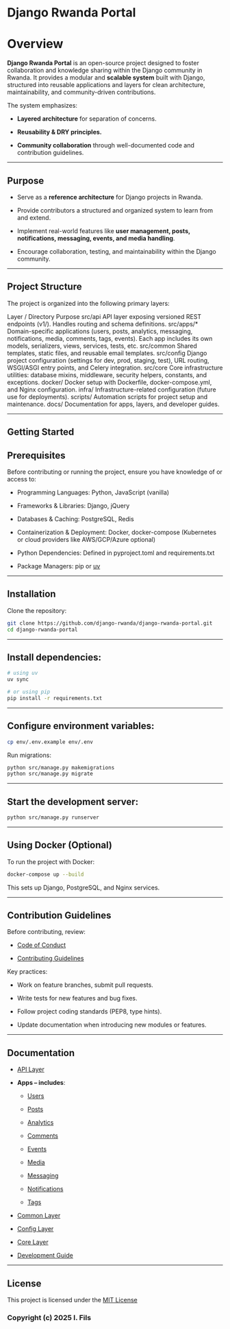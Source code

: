 # Django Rwanda Portal

# Overview

**Django Rwanda Portal** is an open-source project designed to foster collaboration and knowledge sharing within the Django community in Rwanda. It provides a modular and **scalable system** built with Django, structured into reusable applications and layers for clean architecture, maintainability, and community-driven contributions.

The system emphasizes:

- **Layered architecture** for separation of concerns.

- **Reusability & DRY principles.**

- **Community collaboration** through well-documented code and contribution guidelines.

---

## Purpose

- Serve as a **reference architecture** for Django projects in Rwanda.

- Provide contributors a structured and organized system to learn from and extend.

- Implement real-world features like **user management, posts, notifications, messaging, events, and media handling**.

- Encourage collaboration, testing, and maintainability within the Django community.

---

## Project Structure

The project is organized into the following primary layers:

Layer / Directory	Purpose
src/api	API layer exposing versioned REST endpoints (v1/). Handles routing and schema definitions.
src/apps/*	Domain-specific applications (users, posts, analytics, messaging, notifications, media, comments, tags, events). Each app includes its own models, serializers, views, services, tests, etc.
src/common	Shared templates, static files, and reusable email templates.
src/config	Django project configuration (settings for dev, prod, staging, test), URL routing, WSGI/ASGI entry points, and Celery integration.
src/core	Core infrastructure utilities: database mixins, middleware, security helpers, constants, and exceptions.
docker/	Docker setup with Dockerfile, docker-compose.yml, and Nginx configuration.
infra/	Infrastructure-related configuration (future use for deployments).
scripts/	Automation scripts for project setup and maintenance.
docs/	Documentation for apps, layers, and developer guides.

---

## Getting Started

## Prerequisites

Before contributing or running the project, ensure you have knowledge of or access to:

- Programming Languages: Python, JavaScript (vanilla)

- Frameworks & Libraries: Django, jQuery

- Databases & Caching: PostgreSQL, Redis

- Containerization & Deployment: Docker, docker-compose (Kubernetes or cloud providers like AWS/GCP/Azure optional)

- Python Dependencies: Defined in pyproject.toml and requirements.txt

- Package Managers: pip or [uv](https://docs.astral.sh/uv/)

---

## Installation

Clone the repository:

```bash
git clone https://github.com/django-rwanda/django-rwanda-portal.git
cd django-rwanda-portal
```

---

## Install dependencies:

```bash
# using uv
uv sync

# or using pip
pip install -r requirements.txt
```

---

## Configure environment variables:

```bash
cp env/.env.example env/.env
```

Run migrations:

```bash
python src/manage.py makemigrations
python src/manage.py migrate
```

---

## Start the development server:

```bash
python src/manage.py runserver
```

---

## Using Docker (Optional)

To run the project with Docker:

```bash
docker-compose up --build
```

This sets up Django, PostgreSQL, and Nginx services.

---

## Contribution Guidelines

Before contributing, review:

- [Code of Conduct](./CODE_OF_CONDUCT.md)

- [Contributing Guidelines](./CONTRIBUTING.md)

Key practices:

- Work on feature branches, submit pull requests.

- Write tests for new features and bug fixes.

- Follow project coding standards (PEP8, type hints).

- Update documentation when introducing new modules or features.

---

## Documentation

- [API Layer](./docs/api.md)

-  **Apps – includes**:

    - [Users](./docs/apps/users.md)

    - [Posts](./docs/apps/posts.md)

    - [Analytics](./docs/apps/analytics.md)

    - [Comments](./docs/apps/comments.md)

    - [Events](./docs/apps/event.md)

    - [Media](./docs/apps/media.md)

    - [Messaging](./docs/apps/messaging.md)

    - [Notifications](./docs/apps/notification.md)

    - [Tags](./docs/apps/tags.md)

- [Common Layer](./docs/common.md)

- [Config Layer](./docs/config.md)

- [Core Layer](./docs/core.md)

- [Development Guide](./DEVELOPMENT_GUIDE.md)

---

## License

This project is licensed under the [MIT License](./LICENSE)

### Copyright (c) 2025 I. Fils